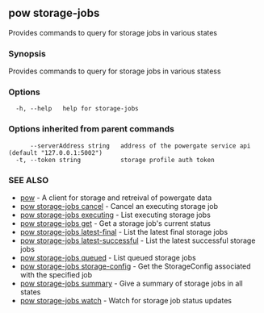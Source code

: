 ## pow storage-jobs

Provides commands to query for storage jobs in various states

### Synopsis

Provides commands to query for storage jobs in various statess

### Options

```
  -h, --help   help for storage-jobs
```

### Options inherited from parent commands

```
      --serverAddress string   address of the powergate service api (default "127.0.0.1:5002")
  -t, --token string           storage profile auth token
```

### SEE ALSO

* [pow](pow.md)	 - A client for storage and retreival of powergate data
* [pow storage-jobs cancel](pow_storage-jobs_cancel.md)	 - Cancel an executing storage job
* [pow storage-jobs executing](pow_storage-jobs_executing.md)	 - List executing storage jobs
* [pow storage-jobs get](pow_storage-jobs_get.md)	 - Get a storage job's current status
* [pow storage-jobs latest-final](pow_storage-jobs_latest-final.md)	 - List the latest final storage jobs
* [pow storage-jobs latest-successful](pow_storage-jobs_latest-successful.md)	 - List the latest successful storage jobs
* [pow storage-jobs queued](pow_storage-jobs_queued.md)	 - List queued storage jobs
* [pow storage-jobs storage-config](pow_storage-jobs_storage-config.md)	 - Get the StorageConfig associated with the specified job
* [pow storage-jobs summary](pow_storage-jobs_summary.md)	 - Give a summary of storage jobs in all states
* [pow storage-jobs watch](pow_storage-jobs_watch.md)	 - Watch for storage job status updates


